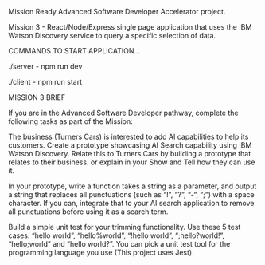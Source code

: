 Mission Ready Advanced Software Developer Accelerator project.

Mission 3 - React/Node/Express single page application that uses the IBM Watson Discovery service to query a specific selection of data.

COMMANDS TO START APPLICATION...

./server - npm run dev

./client - npm run start

MISSION 3 BRIEF

If you are in the Advanced Software Developer pathway, complete the following tasks as part of the Mission:

The business (Turners Cars) is interested to add AI capabilities to help its customers. Create a prototype showcasing AI Search capability using IBM Watson Discovery. Relate this to Turners Cars by building a prototype that relates to their business. or explain in your Show and Tell how they can use it.

In your prototype, write a function takes a string as a parameter, and output a string that replaces all punctuations (such as “!”, “?”, “-“, “;”) with a space character. If you can, integrate that to your AI search application to remove all punctuations before using it as a search term.

Build a simple unit test for your trimming functionality. Use these 5 test cases: “hello world”, “hello%world”, “!hello world”, “;hello?world!”, “hello;world” and “hello world?”. You can pick a unit test tool for the programming language you use (This project uses Jest).